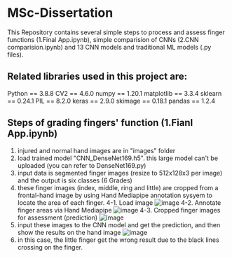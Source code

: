 # MSc-Dissertation

This Repository contains several simple steps to process and assess finger functions (1.Final App.ipynb), simple comparision of CNNs (2.CNN comparision.ipynb) and 13 CNN models and traditional ML models (.py files).

## Related libraries used in this project are: 
Python == 3.8.8
CV2 == 4.6.0
numpy == 1.20.1
matplotlib == 3.3.4
sklearn == 0.24.1
PIL == 8.2.0
keras == 2.9.0
skimage == 0.18.1
pandas == 1.2.4

## Steps of grading fingers' function (1.Fianl App.ipynb)
1. injured and normal hand images are in "images" folder
2. load trained model "CNN_DenseNet169.h5". this large model can't be uploaded (you can refer to DenseNet169.py)
3. input data is segmented finger images (resize to 512x128x3 per image) and the output is six classes (6 Grades)
4. these finger images (index, middle, ring and little) are cropped from a frontal-hand image by using Hand Mediapipe annotation sysyem to locate the area of each finger.
4-1. Load image
![image](https://user-images.githubusercontent.com/26786836/197940287-2366b6fe-2e9b-4200-ae16-37d26cc66c86.png)
4-2. Annotate finger areas via Hand Mediapipe
![image](https://user-images.githubusercontent.com/26786836/197940451-0e84ae4d-94bc-4308-878c-2f67ceab1f19.png)
4-3. Cropped finger images for assessment (prediction)
![image](https://user-images.githubusercontent.com/26786836/197940585-a3992391-1cea-45d4-af0a-f955dec6327f.png)
5. input these images to the CNN model and get the prediction, and then show the results on the hand image
![image](https://user-images.githubusercontent.com/26786836/197940817-801bb189-c619-4c62-b8f1-36a32bcd6032.png)
6. in this case, the little finger get the wrong result due to the black lines crossing on the finger.


